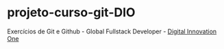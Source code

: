 # projeto-curso-git-DIO

Exercícios de Git e Github - Global Fullstack Developer - <a href="https://digitalinnovation.one/">Digital Innovation One</a>
